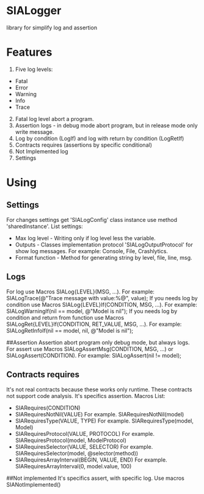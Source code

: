 # SIALogger
library for simplify log and assertion

# Features

1. Five log levels:
  * Fatal
  * Error
  * Warning
  * Info
  * Trace
2. Fatal log level abort a program.
3. Assertion logs - in debug mode abort program, but in release mode only write message.
4. Log by condition (LogIf) and log with return by condition (LogRetIf)
5. Contracts requires (assertions by specific conditional)
6. Not Implemented log
7. Settings

# Using
## Settings
For changes settings get 'SIALogConfig' class instance use method 'sharedInstance'.
List settings:
* Max log level - Writing only if log level less the variable.
* Outputs - Classes implementation protocol 'SIALogOutputProtocol' for show log messages. For example: Console, File, Crashlytics.
* Format function - Method for generating string by level, file, line, msg.

## Logs
For log use Macros SIALog{LEVEL}(MSG, ...). For example: SIALogTrace(@"Trace message with value:%@", value);
If you needs log by condition use Macros SIALog{LEVEL}If(CONDITION, MSG, ...). For example: SIALogWarningIf(nil == model, @"Model is nil");
If you needs log by condition and return from function use Macros SIALogRet{LEVEL}If(CONDITION, RET_VALUE, MSG, ...). For example: SIALogRetInfoIf(nil == model, nil, @"Model is nil");

##Assertion
Assertion abort program only debug mode, but always logs.
For assert use Macros SIALogAssertMsg(CONDITION, MSG, ...) or SIALogAssert(CONDITION). For example: SIALogAssert(nil != model);

## Contracts requires
It's not real contracts because these works only runtime. These contracts not support code analysis.
It's specifics assertion.
Macros List:
* SIARequires(CONDITION)
* SIARequiresNotNil(VALUE) For example. SIARequiresNotNil(model)
* SIARequiresType(VALUE, TYPE) For example. SIARequiresType(model, Model)
* SIARequiresProtocol(VALUE, PROTOCOL) For example. SIARequiresProtocol(model, ModelProtocol)
* SIARequiresSelector(VALUE, SELECTOR) For example. SIARequiresSelector(model, @selector(method))
* SIARequiresArrayInterval(BEGIN, VALUE, END) For example. SIARequiresArrayInterval(0, model.value, 100)

##Not implemented
It's specifics assert, with specific log.
Use macros SIANotImplemented()
